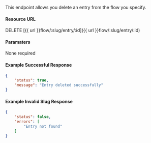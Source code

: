 <!--
@title Delete flow entry by ID
@author Moltin Ltd
@description Deletes the specified entry from the flow
@order 15.3.5

@sidebar 1
@family Flow/Entry
@rate No
@auth Yes
@format JSON
@http DELETE
@version beta
-->
This endpoint allows you delete an entry from the flow you specify.

#### Resource URL
DELETE [{{ url }}flow/:slug/entry/:id]({{ url }}flow/:slug/entry/:id)


#### Paramaters
None required

<!--code-->
#### Example Successful Response
``` json
{
    "status": true,
    "message": "Entry deleted successfully"
}

```


#### Example Invalid Slug Response
``` json
{
    "status": false,
    "errors": [
        "Entry not found"
    ]
}
```
<!--/code-->